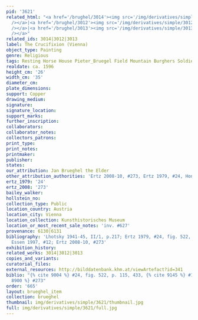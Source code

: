 ```yaml
---
pid: '3621'
related_html: "<a href='/brughel/3014'><img src='/img/derivatives/simple/3014/thumbnail.jpg'
  /></a>|<a href='/brughel/3012'><img src='/img/derivatives/simple/3012/thumbnail.jpg'
  /></a>|<a href='/brughel/3013'><img src='/img/derivatives/simple/3013/thumbnail.jpg'
  /></a>"
related_ids: 3014|3012|3013
label: The Crucifixion (Vienna)
object_type: Painting
genre: Religious
tags: Resting Horse House Pieter_Bruegel Field Mountain Burghers Soldiers Christ New_Testament
realdate: ca. 1596
height_cm: '26'
width_cm: '35'
diameter_cm: 
plate_dimensions: 
support: Copper
drawing_medium: 
signature: 
signature_location: 
support_marks: 
further_inscription: 
collaborators: 
collaborator_notes: 
collectors_patrons: 
print_type: 
print_notes: 
printmaker: 
publisher: 
states: 
our_attribution: Jan Brueghel the Elder
other_attribution_authorities: 'Ertz 2008-10, #273, Ertz 1979, #24, Honig database'
ertz_1979: '24'
ertz_2008: '273'
bailey_walker: 
hollstein_no: 
collection_type: Public
location_country: Austria
location_city: Vienna
location_collection: Kunsthistorisches Museum
location_or_most_recent_sale_notes: 'inv. #627'
provenance: 6130|6131
bibliography: 'Lhotsky 1941-45, II/1, p.217; Ertz 1979, #24, fig. 522, p. 115, 433;
  Essen 1997, #12; Ertz 2008-10, #273'
exhibition_history: 
related_works: 3014|3012|3013
copies_and_variants: 
curatorial_files: 
external_resources: http://bilddatenbank.khm.at/viewArtefact?id=341
biblio: "{% cite 9004 %} #24, fig. 522, p. 115, 433, {% cite 9145 %} #12, {% cite
  8900 %} #273"
order: '665'
layout: brueghel_item
collection: brueghel
thumbnail: img/derivatives/simple/3621/thumbnail.jpg
full: img/derivatives/simple/3621/full.jpg
---
```

